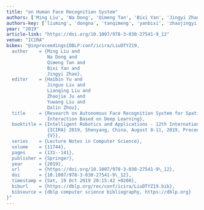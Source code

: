```yaml
---
title: "on Human Face Recognition System"
authors: ['Ming Liu', 'Na Dong', 'Qimeng Tan', 'Bixi Yan', 'Jingyi Zhao']
authors-key: ['liuming', 'dongna', 'tanqimeng', 'yanbixi', 'zhaojingyi']
year: "2019"
article-link: "https://doi.org/10.1007/978-3-030-27541-9_12"
venue: "ICIRA"
bibex: "@inproceedings{DBLP:conf/icira/LiuDTYZ19,
  author    = {Ming Liu and
               Na Dong and
               Qimeng Tan and
               Bixi Yan and
               Jingyi Zhao},
  editor    = {Haibin Yu and
               Jinguo Liu and
               Lianqing Liu and
               Zhaojie Ju and
               Yuwang Liu and
               Dalin Zhou},
  title     = {Research on Autonomous Face Recognition System for Spatial Human-Robotic
               Interaction Based on Deep Learning},
  booktitle = {Intelligent Robotics and Applications - 12th International Conference,
               {ICIRA} 2019, Shenyang, China, August 8-11, 2019, Proceedings, Part
               {V}},
  series    = {Lecture Notes in Computer Science},
  volume    = {11744},
  pages     = {131--141},
  publisher = {Springer},
  year      = {2019},
  url       = {https://doi.org/10.1007/978-3-030-27541-9\_12},
  doi       = {10.1007/978-3-030-27541-9\_12},
  timestamp = {Sat, 19 Oct 2019 20:15:42 +0200},
  biburl    = {https://dblp.org/rec/conf/icira/LiuDTYZ19.bib},
  bibsource = {dblp computer science bibliography, https://dblp.org}
}"
---
```

